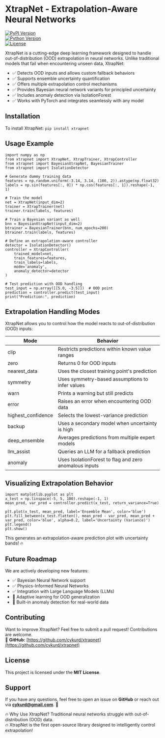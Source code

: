 # XtrapNet - Extrapolation-Aware Neural Networks  
[![PyPI Version](https://img.shields.io/pypi/v/xtrapnet)](https://pypi.org/project/xtrapnet/)  
[![Python Version](https://img.shields.io/pypi/pyversions/xtrapnet)](https://pypi.org/project/xtrapnet/)  
[![License](https://img.shields.io/pypi/l/xtrapnet)](https://opensource.org/licenses/MIT)  

XtrapNet is a cutting-edge deep learning framework designed to handle out-of-distribution (OOD) extrapolation in neural networks. Unlike traditional models that fail when encountering unseen data, XtrapNet:

- ✅ Detects OOD inputs and allows custom fallback behaviors
- ✅ Supports ensemble uncertainty quantification
- ✅ Offers multiple extrapolation control mechanisms
- ✅ Provides Bayesian neural network variants for principled uncertainty
- ✅ Includes anomaly detection via IsolationForest
- ✅ Works with PyTorch and integrates seamlessly with any model

## Installation
To install XtrapNet:
```pip install xtrapnet```

## Usage Example
```
import numpy as np
from xtrapnet import XtrapNet, XtrapTrainer, XtrapController
from xtrapnet import BayesianXtrapNet, BayesianTrainer
from xtrapnet import IsolationDetector

# Generate dummy training data
features = np.random.uniform(-3.14, 3.14, (100, 2)).astype(np.float32)
labels = np.sin(features[:, 0]) * np.cos(features[:, 1]).reshape(-1, 1)

# Train the model
net = XtrapNet(input_dim=2)
trainer = XtrapTrainer(net)
trainer.train(labels, features)

# Train a Bayesian variant as well
bnn = BayesianXtrapNet(input_dim=2)
btrainer = BayesianTrainer(bnn, num_epochs=200)
btrainer.train(labels, features)

# Define an extrapolation-aware controller
detector = IsolationDetector()
controller = XtrapController(
    trained_model=net,
    train_features=features,
    train_labels=labels,
    mode='anomaly',
    anomaly_detector=detector
)

# Test prediction with OOD handling
test_input = np.array([[5.0, -3.5]])  # OOD point
prediction = controller.predict(test_input)
print("Prediction:", prediction)
```

## Extrapolation Handling Modes
XtrapNet allows you to control how the model reacts to out-of-distribution (OOD) inputs:

| Mode             | Behavior |
|-----------------|-------------|
| clip            | Restricts predictions within known value ranges |
| zero            | Returns 0 for OOD inputs |
| nearest_data    | Uses the closest training point's prediction |
| symmetry        | Uses symmetry-based assumptions to infer values |
| warn           | Prints a warning but still predicts |
| error           | Raises an error when encountering OOD data |
| highest_confidence | Selects the lowest-variance prediction |
| backup          | Uses a secondary model when uncertainty is high |
| deep_ensemble   | Averages predictions from multiple expert models |
| llm_assist      | Queries an LLM for a fallback prediction |
| anomaly         | Uses IsolationForest to flag and zero anomalous inputs |


## Visualizing Extrapolation Behavior
```
import matplotlib.pyplot as plt 
x_test = np.linspace(-5, 5, 100).reshape(-1, 1) 
mean_pred, var_pred = controller.predict(x_test, return_variance=True)

plt.plot(x_test, mean_pred, label='Ensemble Mean', color='blue') 
plt.fill_between(x_test.flatten(), mean_pred - var_pred, mean_pred + var_pred, color='blue', alpha=0.2, label='Uncertainty (Variance)') 
plt.legend() 
plt.show()
```

This generates an extrapolation-aware prediction plot with uncertainty bands! 🔥

## Future Roadmap
We are actively developing new features:
- ✅ Bayesian Neural Network support
- ✅ Physics-Informed Neural Networks
- ✅ Integration with Large Language Models (LLMs)
- 🚀 Adaptive learning for OOD generalization
- 🚀 Built-in anomaly detection for real-world data

## Contributing
Want to improve XtrapNet? Feel free to submit a pull request! Contributions are welcome.  
🔗 **GitHub:** [https://github.com/cykurd/xtrapnet](https://github.com/cykurd/xtrapnet)  

## License
This project is licensed under the **MIT License**.

## Support
If you have any questions, feel free to open an issue on **GitHub** or reach out via **cykurd@gmail.com**. 🚀

🔥 Why Use XtrapNet?
Traditional neural networks struggle with out-of-distribution (OOD) data.  
🔥 XtrapNet is the first open-source library designed to intelligently control extrapolation!  
